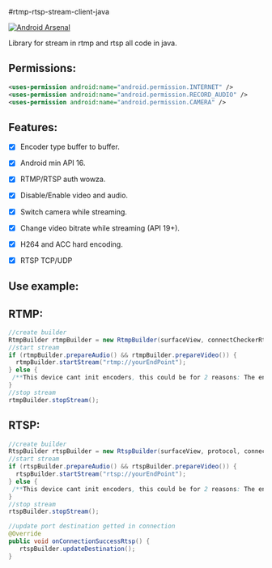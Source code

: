 #rtmp-rtsp-stream-client-java

[![Android Arsenal](https://img.shields.io/badge/Android%20Arsenal-rtmp%20rtsp%20stream%20client%20java-green.svg?style=true)](https://android-arsenal.com/details/1/5333)

Library for stream in rtmp and rtsp all code in java.

Permissions:
----


```xml
<uses-permission android:name="android.permission.INTERNET" />
<uses-permission android:name="android.permission.RECORD_AUDIO" />
<uses-permission android:name="android.permission.CAMERA" />
```

Features:
----

- [x] Encoder type buffer to buffer.
- [x] Android min API 16.
- [x] RTMP/RTSP auth wowza.
- [x] Disable/Enable video and audio.
- [x] Switch camera while streaming.
- [x] Change video bitrate while streaming (API 19+).
- [x] H264 and ACC hard encoding.
- [x] RTSP TCP/UDP


Use example:
----

RTMP:
----

```java
//create builder
RtmpBuilder rtmpBuilder = new RtmpBuilder(surfaceView, connectCheckerRtmp);
//start stream
if (rtmpBuilder.prepareAudio() && rtmpBuilder.prepareVideo()) {
  rtmpBuilder.startStream("rtmp://yourEndPoint");
} else {
 /**This device cant init encoders, this could be for 2 reasons: The encoder selected doesnt support any configuration setted or your device hasnt a H264 or ACC encoder (in this case you can see log error valid encoder not found)*/
}
//stop stream
rtmpBuilder.stopStream();

```

RTSP:
----

```java
//create builder
RtspBuilder rtspBuilder = new RtspBuilder(surfaceView, protocol, connectCheckerRtsp);
//start stream
if (rtspBuilder.prepareAudio() && rtspBuilder.prepareVideo()) {
  rtspBuilder.startStream("rtsp://yourEndPoint");
} else {
 /**This device cant init encoders, this could be for 2 reasons: The encoder selected doesnt support any configuration setted or your device hasnt a H264 or ACC encoder (in this case you can see log error valid encoder not found)*/
}
//stop stream
rtspBuilder.stopStream();

//update port destination getted in connection
@Override
public void onConnectionSuccessRtsp() { 
   rtspBuilder.updateDestination();
}

```
